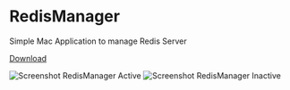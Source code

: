# RedisManager
Simple Mac Application to manage Redis Server

[Download](https://github.com/giuseppesalvo/RedisManager/raw/master/RedisManager.zip)

![ Screenshot RedisManager Active ](https://raw.githubusercontent.com/giuseppesalvo/RedisManager/master/Screenshot.png)
![ Screenshot RedisManager Inactive ](https://raw.githubusercontent.com/giuseppesalvo/RedisManager/master/Screenshot2.png)
